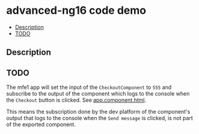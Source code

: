 # advanced-ng16 code demo

- [Description](#description)
- [TODO](#todo)

## Description

## TODO

The mfe1 app will set the input of the `CheckoutComponent` to `555` and subscribe to the output of the component which logs to the console when the `Checkout` button is clicked. See [app.component.html](/code-demos/advanced-ng16/checkout/src/app/app.component.html). 


This means the subscription done by the dev platform of the component's output that logs to the console when the `Send message` is clicked, is not part of the exported component.
